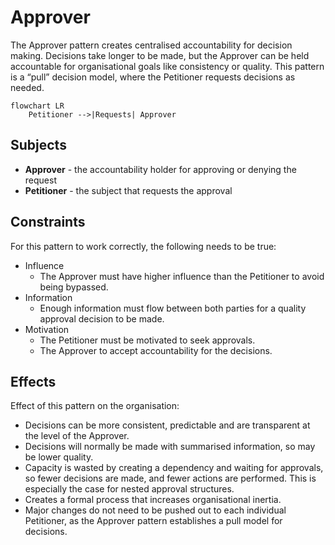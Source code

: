 # Approver

The Approver pattern creates centralised accountability for decision making. Decisions take longer to be made, but the
Approver can be held accountable for organisational goals like consistency or quality. This pattern is a “pull” decision
model, where the Petitioner requests decisions as needed.

```mermaid
flowchart LR
    Petitioner -->|Requests| Approver
```

## Subjects

* **Approver** - the accountability holder for approving or denying the request
* **Petitioner** - the subject that requests the approval

## Constraints

For this pattern to work correctly, the following needs to be true:

* Influence
    * The Approver must have higher influence than the Petitioner to avoid being bypassed.
* Information
    * Enough information must flow between both parties for a quality approval decision to be made.
* Motivation
    * The Petitioner must be motivated to seek approvals.
    * The Approver to accept accountability for the decisions.

## Effects

Effect of this pattern on the organisation:

* Decisions can be more consistent, predictable and are transparent at the level of the Approver.
* Decisions will normally be made with summarised information, so may be lower quality.
* Capacity is wasted by creating a dependency and waiting for approvals, so fewer decisions are made, and fewer actions are performed. This is especially the case for nested approval structures.
* Creates a formal process that increases organisational inertia.
* Major changes do not need to be pushed out to each individual Petitioner, as the Approver pattern establishes a pull model for decisions.
